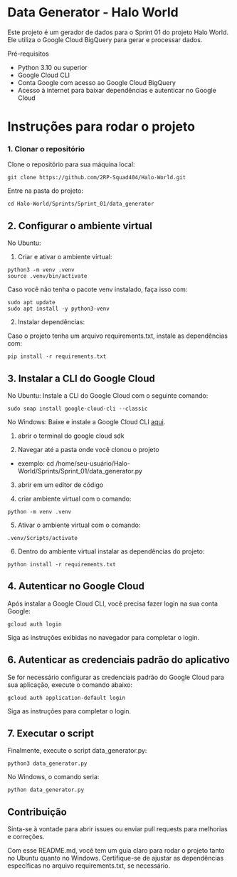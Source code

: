 
# Data Generator - Halo World
Este projeto é um gerador de dados para o Sprint 01 do projeto Halo World. Ele utiliza o Google Cloud BigQuery para gerar e processar dados.

Pré-requisitos
- Python 3.10 ou superior
- Google Cloud CLI
- Conta Google com acesso ao Google Cloud BigQuery
- Acesso à internet para baixar dependências e autenticar no Google Cloud
# Instruções para rodar o projeto
### 1. Clonar o repositório
Clone o repositório para sua máquina local:

```
git clone https://github.com/2RP-Squad404/Halo-World.git
```
Entre na pasta do projeto:

```
cd Halo-World/Sprints/Sprint_01/data_generator
``` 
## 2. Configurar o ambiente virtual
No Ubuntu:

1. Criar e ativar o ambiente virtual:

```
python3 -m venv .venv
source .venv/bin/activate
```

Caso você não tenha o pacote venv instalado, faça isso com:

```
sudo apt update
sudo apt install -y python3-venv
```

2. Instalar dependências:

Caso o projeto tenha um arquivo requirements.txt, instale as dependências com:

```
pip install -r requirements.txt
```

## 3. Instalar a CLI do Google Cloud
No Ubuntu:
Instale a CLI do Google Cloud com o seguinte comando:

```
sudo snap install google-cloud-cli --classic
```

No Windows:
Baixe e instale a Google Cloud CLI [aqui](https://cloud.google.com/sdk/docs/install?hl=pt_br&_gl=1*hqmbvj*_up*MQ..&gclid=Cj0KCQjwo8S3BhDeARIsAFRmkOOgrCgnl9O-8Xvb8r41OvcYyrZeWzpr-tLnO8mhQMm0cx8lWGYHrwkaAhmnEALw_wcB&gclsrc=aw.ds).

1. abrir o terminal do google cloud sdk

2. Navegar até a pasta onde você clonou o projeto 
- exemplo: cd /home/seu-usuário/Halo-World/Sprints/Sprint_01/data_generator.py 

3. abrir em um editor de código 

4. criar ambiente virtual com o comando:
```
python -m venv .venv
```
5. Ativar o ambiente virtual com o comando:
```
.venv/Scripts/activate
```

6. Dentro do ambiente virtual instalar as dependências do projeto:
```
python install -r requirements.txt
```

## 4. Autenticar no Google Cloud
Após instalar a Google Cloud CLI, você precisa fazer login na sua conta Google:

```
gcloud auth login
```

Siga as instruções exibidas no navegador para completar o login.

## 6. Autenticar as credenciais padrão do aplicativo
Se for necessário configurar as credenciais padrão do Google Cloud para sua aplicação, execute o comando abaixo:

```
gcloud auth application-default login
```

Siga as instruções para completar o login.

## 7. Executar o script
Finalmente, execute o script data_generator.py:

```
python3 data_generator.py
```

No Windows, o comando seria:

```
python data_generator.py
```

## Contribuição
Sinta-se à vontade para abrir issues ou enviar pull requests para melhorias e correções.

Com esse README.md, você tem um guia claro para rodar o projeto tanto no Ubuntu quanto no Windows. Certifique-se de ajustar as dependências específicas no arquivo requirements.txt, se necessário.









